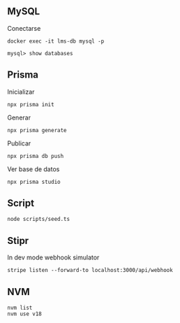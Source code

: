 ## MySQL

Conectarse

```
docker exec -it lms-db mysql -p
```

```
mysql> show databases
```

## Prisma

Inicializar

```
npx prisma init
```

Generar

```
npx prisma generate
```

Publicar

```
npx prisma db push
```

Ver base de datos

```
npx prisma studio
```

## Script

```
node scripts/seed.ts
```

## Stipr

In dev mode webhook simulator

```
stripe listen --forward-to localhost:3000/api/webhook
```

## NVM

```
nvm list
nvm use v18
```
